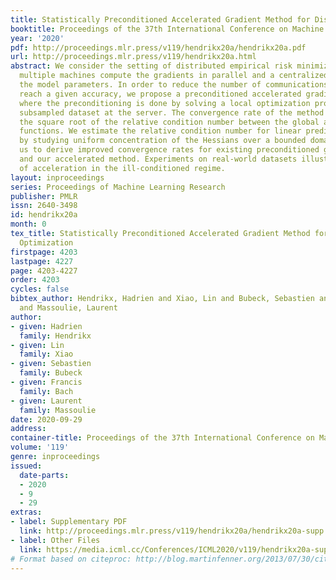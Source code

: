 ```yaml
---
title: Statistically Preconditioned Accelerated Gradient Method for Distributed Optimization
booktitle: Proceedings of the 37th International Conference on Machine Learning
year: '2020'
pdf: http://proceedings.mlr.press/v119/hendrikx20a/hendrikx20a.pdf
url: http://proceedings.mlr.press/v119/hendrikx20a.html
abstract: We consider the setting of distributed empirical risk minimization where
  multiple machines compute the gradients in parallel and a centralized server updates
  the model parameters. In order to reduce the number of communications required to
  reach a given accuracy, we propose a preconditioned accelerated gradient method
  where the preconditioning is done by solving a local optimization problem over a
  subsampled dataset at the server. The convergence rate of the method depends on
  the square root of the relative condition number between the global and local loss
  functions. We estimate the relative condition number for linear prediction models
  by studying uniform concentration of the Hessians over a bounded domain, which allows
  us to derive improved convergence rates for existing preconditioned gradient methods
  and our accelerated method. Experiments on real-world datasets illustrate the benefits
  of acceleration in the ill-conditioned regime.
layout: inproceedings
series: Proceedings of Machine Learning Research
publisher: PMLR
issn: 2640-3498
id: hendrikx20a
month: 0
tex_title: Statistically Preconditioned Accelerated Gradient Method for Distributed
  Optimization
firstpage: 4203
lastpage: 4227
page: 4203-4227
order: 4203
cycles: false
bibtex_author: Hendrikx, Hadrien and Xiao, Lin and Bubeck, Sebastien and Bach, Francis
  and Massoulie, Laurent
author:
- given: Hadrien
  family: Hendrikx
- given: Lin
  family: Xiao
- given: Sebastien
  family: Bubeck
- given: Francis
  family: Bach
- given: Laurent
  family: Massoulie
date: 2020-09-29
address: 
container-title: Proceedings of the 37th International Conference on Machine Learning
volume: '119'
genre: inproceedings
issued:
  date-parts:
  - 2020
  - 9
  - 29
extras:
- label: Supplementary PDF
  link: http://proceedings.mlr.press/v119/hendrikx20a/hendrikx20a-supp.pdf
- label: Other Files
  link: https://media.icml.cc/Conferences/ICML2020/v119/hendrikx20a-supp.zip
# Format based on citeproc: http://blog.martinfenner.org/2013/07/30/citeproc-yaml-for-bibliographies/
---
```

